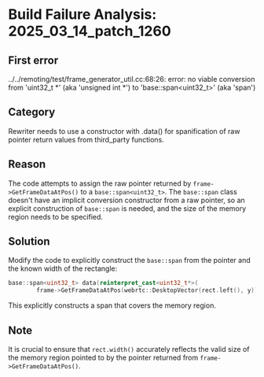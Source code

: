 # Build Failure Analysis: 2025_03_14_patch_1260

## First error

../../remoting/test/frame_generator_util.cc:68:26: error: no viable conversion from 'uint32_t *' (aka 'unsigned int *') to 'base::span<uint32_t>' (aka 'span<unsigned int>')

## Category
Rewriter needs to use a constructor with .data() for spanification of raw pointer return values from third_party functions.

## Reason
The code attempts to assign the raw pointer returned by `frame->GetFrameDataAtPos()` to a `base::span<uint32_t>`. The `base::span` class doesn't have an implicit conversion constructor from a raw pointer, so an explicit construction of `base::span` is needed, and the size of the memory region needs to be specified.

## Solution
Modify the code to explicitly construct the `base::span` from the pointer and the known width of the rectangle:

```c++
base::span<uint32_t> data(reinterpret_cast<uint32_t*>(
        frame->GetFrameDataAtPos(webrtc::DesktopVector(rect.left(), y))), rect.width());
```

This explicitly constructs a span that covers the memory region.

## Note
It is crucial to ensure that `rect.width()` accurately reflects the valid size of the memory region pointed to by the pointer returned from `frame->GetFrameDataAtPos()`.
